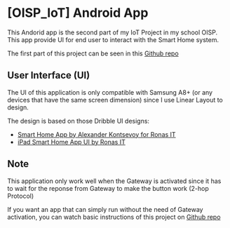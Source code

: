 # [OISP_IoT] Android App
This Andorid app is the second part of my IoT Project in my school OISP. This app provide UI for end user to interact with the Smart Home system.

The first part of this project can be seen in this [Github repo](https://github.com/khaiphan29/OISP_UART-Gateway)

## User Interface (UI)
The UI of this application is only compatible with Samsung A8+ (or any devices that have the same screen dimension) since I use Linear Layout to design.

The design is based on those Dribble UI designs:
+ [Smart Home App by Alexander Kontsevoy for Ronas IT](https://dribbble.com/shots/18326953-Smart-Home-App)
+ [iPad Smart Home App UI by Ronas IT](https://dribbble.com/shots/20982911-iPad-Smart-Home-App-UI)

## Note
This application only work well when the Gateway is activated since it has to wait for the reponse from Gateway to make the button work (2-hop Protocol)

If you want an app that can simply run without the need of Gateway activation, you can watch basic instructions of this project on [Github repo](https://github.com/khaiphan29/OISP_UART-Gateway)